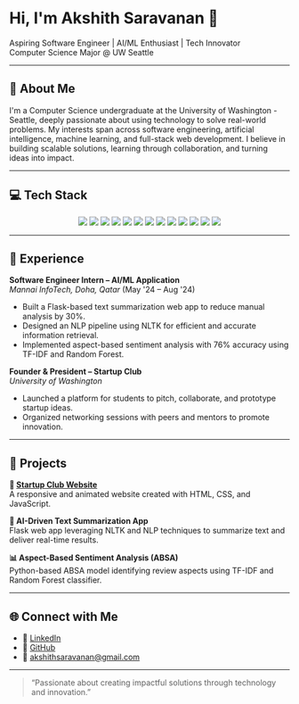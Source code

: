 # Hi, I'm Akshith Saravanan 👋  
Aspiring Software Engineer | AI/ML Enthusiast | Tech Innovator  
Computer Science Major @ UW Seattle  

---

## 📌 About Me

I'm a Computer Science undergraduate at the University of Washington - Seattle, deeply passionate about using technology to solve real-world problems. My interests span across software engineering, artificial intelligence, machine learning, and full-stack web development. I believe in building scalable solutions, learning through collaboration, and turning ideas into impact.

---

## 💻 Tech Stack

<p align="center">

  <!-- Languages -->
  <img src="https://img.shields.io/badge/Java-%23ED8B00?style=for-the-badge&logo=openjdk&logoColor=white"/>
  <img src="https://img.shields.io/badge/Python-%233776AB?style=for-the-badge&logo=python&logoColor=white"/>
  <img src="https://img.shields.io/badge/C-%2300599C?style=for-the-badge&logo=c&logoColor=white"/>

  <!-- Web Development -->
  <img src="https://img.shields.io/badge/HTML5-%23E34F26?style=for-the-badge&logo=html5&logoColor=white"/>
  <img src="https://img.shields.io/badge/CSS3-%231572B6?style=for-the-badge&logo=css3&logoColor=white"/>
  <img src="https://img.shields.io/badge/JavaScript-%23F7DF1E?style=for-the-badge&logo=javascript&logoColor=black"/>
  <img src="https://img.shields.io/badge/Flask-%23000?style=for-the-badge&logo=flask&logoColor=white"/>

  <!-- Data Science -->
  <img src="https://img.shields.io/badge/Pandas-%23150458?style=for-the-badge&logo=pandas&logoColor=white"/>
  <img src="https://img.shields.io/badge/NumPy-%23013243?style=for-the-badge&logo=numpy&logoColor=white"/>
  <img src="https://img.shields.io/badge/NLTK-%239B59B6?style=for-the-badge"/>

  <!-- Tools -->
  <img src="https://img.shields.io/badge/Git-%23F05032?style=for-the-badge&logo=git&logoColor=white"/>
  <img src="https://img.shields.io/badge/JUnit-%2325A162?style=for-the-badge"/>
  <img src="https://img.shields.io/badge/SQL-%230074C1?style=for-the-badge&logo=postgresql&logoColor=white"/>

</p>

---

## 💼 Experience

**Software Engineer Intern – AI/ML Application**  
*Mannai InfoTech, Doha, Qatar* (May '24 – Aug '24)  
- Built a Flask-based text summarization web app to reduce manual analysis by 30%.  
- Designed an NLP pipeline using NLTK for efficient and accurate information retrieval.  
- Implemented aspect-based sentiment analysis with 76% accuracy using TF-IDF and Random Forest.

**Founder & President – Startup Club**  
*University of Washington*  
- Launched a platform for students to pitch, collaborate, and prototype startup ideas.  
- Organized networking sessions with peers and mentors to promote innovation.

---

## 🚀 Projects

**🔗 [Startup Club Website](https://startupclubuw.com)**  
A responsive and animated website created with HTML, CSS, and JavaScript.

**🧠 AI-Driven Text Summarization App**  
Flask web app leveraging NLTK and NLP techniques to summarize text and deliver real-time results.

**📊 Aspect-Based Sentiment Analysis (ABSA)**  
Python-based ABSA model identifying review aspects using TF-IDF and Random Forest classifier.

---

## 🌐 Connect with Me

- 🔗 [LinkedIn](https://linkedin.com/in/akshithsaravanan/)  
- 🧠 [GitHub](https://github.com/akshithsaravanan)  
- 📧 akshithsaravanan@gmail.com  

---

> “Passionate about creating impactful solutions through technology and innovation.”
